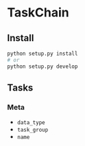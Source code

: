 # TaskChain

## Install

```bash
python setup.py install
# or
python setup.py develop
```


## Tasks

### Meta

 - `data_type`
 - `task_group`
 - `name`
